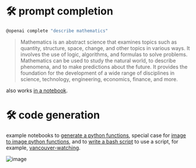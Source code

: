 # 🛠️ prompt completion

```bash
@openai complete "describe mathematics"
```

> Mathematics is an abstract science that examines topics such as quantity, structure, space, change, and other topics in various ways. It involves the use of logic, algorithms, and formulas to solve problems. Mathematics can be used to study the natural world, to describe phenomena, and to make predictions about the future. It provides the foundation for the development of a wide range of disciplines in science, technology, engineering, economics, finance, and more.

also works [in a notebook](../../notebooks/completion.ipynb).

# 🛠️ code generation

example notebooks to [generate a python functions](../../notebooks/completion_ai_function_py.ipynb), special case for [image to image python functions](../../notebooks/completion_i2i_function.ipynb), and to [write a bash script](../../notebooks/completion_ai_function_bash.ipynb) to use a script, for example, [vancouver-watching](https://github.com/kamangir/vancouver-watching).

![image](../../assets/completion_i2i_function.png)